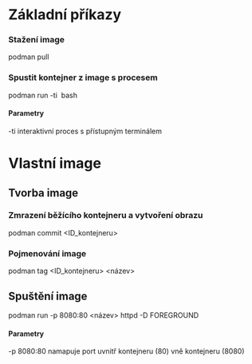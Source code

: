 # Základní příkazy

  ### Stažení image
  podman pull <image>

  ### Spustit kontejner z image s procesem
  podman run -ti <image> bash
  
  #### Parametry
  -ti interaktivní proces s přístupným terminálem

# Vlastní image
  ## Tvorba image

  ### Zmrazení běžícího kontejneru a vytvoření obrazu
  podman commit <ID_kontejneru>

  ### Pojmenování image
  podman tag <ID_kontejneru> <název>
  
  ## Spuštění image
  podman run -p 8080:80 <název> httpd -D FOREGROUND
  #### Parametry
  -p 8080:80 namapuje port uvnitř kontejneru (80) vně kontejneru (8080)
